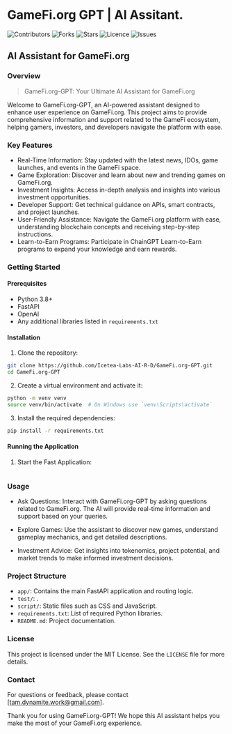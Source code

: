 # GameFi.org GPT | AI Assitant.

![Contributors](https://img.shields.io/github/contributors/Icetea-Labs-AI-R-D/GameFi.org-GPT)
![Forks](https://img.shields.io/github/forks/Icetea-Labs-AI-R-D/GameFi.org-GPT)
![Stars](https://img.shields.io/github/stars/Icetea-Labs-AI-R-D/GameFi.org-GPT)
![Licence](https://img.shields.io/github/license/Icetea-Labs-AI-R-D/GameFi.org-GPT)
![Issues](https://img.shields.io/github/issues/Icetea-Labs-AI-R-D/GameFi.org-GPT)

## AI Assistant for GameFi.org

### Overview

>GameFi.org-GPT: Your Ultimate AI Assistant for GameFi.org

Welcome to GameFi.org-GPT, an AI-powered assistant designed to enhance user experience on GameFi.org. This project aims to provide comprehensive information and support related to the GameFi ecosystem, helping gamers, investors, and developers navigate the platform with ease.

### Key Features

- Real-Time Information: Stay updated with the latest news, IDOs, game launches, and events in the GameFi space.
- Game Exploration: Discover and learn about new and trending games on GameFi.org.
- Investment Insights: Access in-depth analysis and insights into various investment opportunities.
- Developer Support: Get technical guidance on APIs, smart contracts, and project launches.
- User-Friendly Assistance: Navigate the GameFi.org platform with ease, understanding blockchain concepts and receiving step-by-step instructions.
- Learn-to-Earn Programs: Participate in ChainGPT Learn-to-Earn programs to expand your knowledge and earn rewards.

### Getting Started

#### Prerequisites

- Python 3.8+
- FastAPI
- OpenAI
- Any additional libraries listed in `requirements.txt`

#### Installation

1. Clone the repository:
```bash
git clone https://github.com/Icetea-Labs-AI-R-D/GameFi.org-GPT.git
cd GameFi.org-GPT
```
2. Create a virtual environment and activate it:
```bash
python -m venv venv
source venv/bin/activate  # On Windows use `venv\Scripts\activate`
```
3. Install the required dependencies:
```bash
pip install -r requirements.txt
```

#### Running the Application

1. Start the Fast Application:
```bash

```

### Usage

- Ask Questions: Interact with GameFi.org-GPT by asking questions related to GameFi.org. The AI will provide real-time information and support based on your queries.

- Explore Games: Use the assistant to discover new games, understand gameplay mechanics, and get detailed descriptions.

- Investment Advice: Get insights into tokenomics, project potential, and market trends to make informed investment decisions.

### Project Structure

- `app/`: Contains the main FastAPI application and routing logic.
- `test/`: .
- `script/`: Static files such as CSS and JavaScript.
- `requirements.txt`: List of required Python libraries.
- `README.md`: Project documentation.

### License

This project is licensed under the MIT License. See the `LICENSE` file for more details.

### Contact

For questions or feedback, please contact [tam.dynamite.work@gmail.com].

Thank you for using GameFi.org-GPT! We hope this AI assistant helps you make the most of your GameFi.org experience.